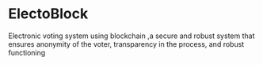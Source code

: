 # ElectoBlock


Electronic voting system using blockchain ,a secure and robust system that ensures anonymity of the voter, transparency in the process, and robust functioning

